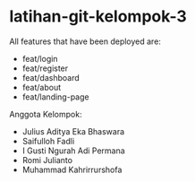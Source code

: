 # latihan-git-kelompok-3

All features that have been deployed are:
- feat/login
- feat/register
- feat/dashboard
- feat/about
- feat/landing-page

Anggota Kelompok:

- Julius Aditya Eka Bhaswara
- Saifulloh Fadli
- I Gusti Ngurah Adi Permana
- Romi Julianto
- Muhammad Kahrirrurshofa
